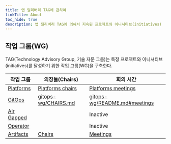 ```yaml
---
title: 앱 딜리버리 TAG에 관하여
linkTitle: About
toc_hide: true
description: 앱 딜리버리 TAG에 의해서 지속된 프로젝트와 이니셔티브(initiatives)
---
```


## 작업 그룹(WG)

TAG(Technology Advisory Group, 기술 자문 그룹)는 특정 프로젝트와 이니셔티브(initiatives)를 달성하기 위한 작업 그룹(WG)을 구축한다.

| 작업 그룹 | 의장들(Chairs)            | 회의 시간                           |
|---------------|-------------------|---------------------------------------|
| [Platforms](wg-platforms.md) | [Platforms chairs](wg-platforms/#chairs) | [Platforms meetings](wg-platforms/#meetings) |
| [GitOps](https://github.com/cncf/tag-app-delivery/tree/main/gitops-wg) | [gitops-wg/CHAIRS.md](./gitops-wg/CHAIRS.md) | [gitops-wg/README.md#meetings](./gitops-wg/README.md#meetings) |
| [Air Gapped](https://github.com/cncf/tag-app-delivery/tree/main/air-gapped-wg)         |   | Inactive |
| [Operator](https://github.com/cncf/tag-app-delivery/tree/main/operator-wg) | | Inactive |
|[Artifacts](https://github.com/cncf-tags/wg-artifacts#readme) | [Chairs](https://github.com/cncf-tags/wg-artifacts#chairs) | [Meetings](https://github.com/cncf-tags/wg-artifacts#communications) |

